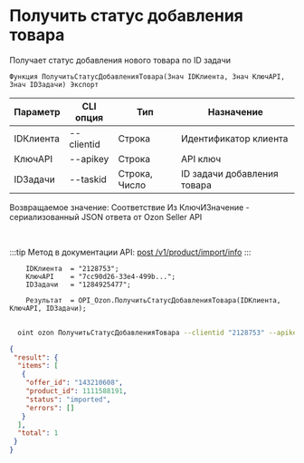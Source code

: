 ﻿---
sidebar_position: 9
---

# Получить статус добавления товара
 Получает статус добавления нового товара по ID задачи



`Функция ПолучитьСтатусДобавленияТовара(Знач IDКлиента, Знач КлючAPI, Знач IDЗадачи) Экспорт`

  | Параметр | CLI опция | Тип | Назначение |
  |-|-|-|-|
  | IDКлиента | --clientid | Строка | Идентификатор клиента |
  | КлючAPI | --apikey | Строка | API ключ |
  | IDЗадачи | --taskid | Строка, Число | ID задачи добавления товара |

  
  Возвращаемое значение:   Соответствие Из КлючИЗначение - сериализованный JSON ответа от Ozon Seller API

<br/>

:::tip
Метод в документации API: [post /v1/product/import/info](https://docs.ozon.ru/api/seller/#operation/ProductAPI_GetImportProductsInfo)
:::
<br/>


```bsl title="Пример кода"
    IDКлиента  = "2128753";
    КлючAPI    = "7cc90d26-33e4-499b...";
    IDЗадачи   = "1284925477";

    Результат  = OPI_Ozon.ПолучитьСтатусДобавленияТовара(IDКлиента, КлючAPI, IDЗадачи);
```



```sh title="Пример команды CLI"
    
  oint ozon ПолучитьСтатусДобавленияТовара --clientid "2128753" --apikey "7cc90d26-33e4-499b..." --taskid %taskid%

```

```json title="Результат"
{
 "result": {
  "items": [
   {
    "offer_id": "143210608",
    "product_id": 1111588191,
    "status": "imported",
    "errors": []
   }
  ],
  "total": 1
 }
}
```
